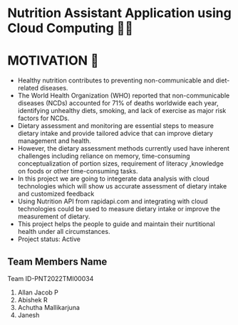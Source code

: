 # Nutrition Assistant Application using Cloud Computing 🥗🥬
# MOTIVATION 🙌
- Healthy nutrition contributes to preventing non-communicable and diet-related diseases.
- The World Health Organization (WHO) reported that non-communicable diseases (NCDs)
accounted for 71% of deaths worldwide each year, identifying unhealthy diets, smoking, and
lack of exercise as major risk factors for NCDs.
- Dietary assessment and monitoring are essential steps to measure dietary intake and provide
tailored advice that can improve dietary management and health.
- However, the dietary assessment methods currently used have inherent challenges including reliance on memory,
time-consuming conceptualization of portion sizes, requirement of literacy ,knowledge on foods or other time-consuming tasks.
- In this project we are going to integerate data analysis with cloud technologies which will show us accurate
assessment of dietary intake and customized feedback
- Using Nutrition API from rapidapi.com and integrating with cloud technologies could be used to measure dietary intake
or improve the measurement of dietary.
- This project helps the people to guide and maintain their nurtitional health under all circumstances.
- Project status: Active
## Team Members Name
Team ID-PNT2022TMI00034
1. Allan Jacob P
2. Abishek R
3. Achutha Mallikarjuna
4. Janesh



